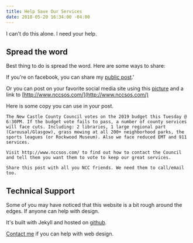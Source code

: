 ```yaml
---
title: Help Save Our Services
date: 2018-05-20 16:34:00 -04:00
---
```


I can't do this alone. I need your help.

## Spread the word
Best thing to do is spread the word. Here are some ways to share:

If you're on facebook, you can share my [public post](https://www.facebook.com/walter.stabosz/posts/10104608762579754).'

Or you can post on your favorite social media site using this [picture](/uploads/would%20you%20rather%20-%20facebook%202.png) and a link to [http://www.nccsos.com/](http://www.nccsos.com/)

Here is some copy you can use in your post.
```
The New Castle County Council votes on the 2019 budget this Tuesday @ 6:30PM. If the budget vote fails to pass, a number of county services will face cuts. Including: 2 libraries, 1 large regional part (Carousal/Glasgow), grass mowing at all 200+ neighborhood parks, the sports leagues (or Rockwood Museum). Also we face reduced EMT and 911 services.

Visit http://www.nccsos.com/ to find out how to contact the Council and tell them you want them to vote to keep our great services.

Share this post with all you NCC friends. We need them to call/email too.
```

## Technical Support

Some of you may have noticed that this website is a bit rough around the edges. If anyone can help with design.

It's built with Jekyll and hosted on [github](https://github.com/wstabosz/nccsos).

[Contact me](/contact-me) if you can help with web design.